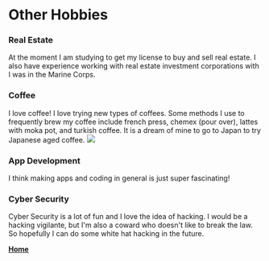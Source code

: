 # Other Hobbies

### Real Estate
At the moment I am studying to get my license to buy and sell real estate. I also have experience working with real estate investment corporations with I was in the Marine Corps. 

### Coffee
I love coffee! I love trying new types of coffees. Some methods I use to frequently brew my coffee include french press, chemex (pour over), lattes with moka pot, and turkish coffee. It is a dream of mine to go to Japan to try Japanese aged coffee. 
![](https://en.wikipedia.org/wiki/Coffee#/media/File:A_small_cup_of_coffee.JPG)

### App Development
I think making apps and coding in general is just super fascinating!

### Cyber Security
Cyber Security is a lot of fun and I love the idea of hacking. I would be a hacking vigilante, but I'm also a coward who doesn't like to break the law. So hopefully I can do some white hat hacking in the future. 

**[Home](README.md "Go to homepage")**
